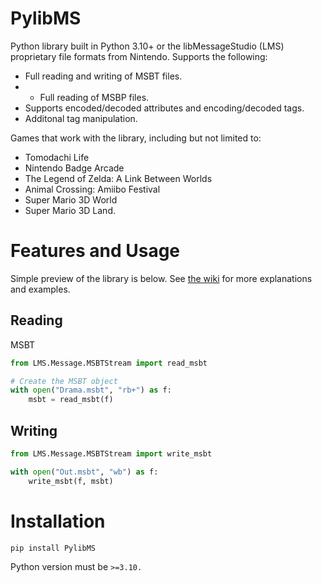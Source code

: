 # PylibMS
Python library built in Python 3.10+ or the libMessageStudio (LMS) proprietary file formats from Nintendo. Supports the following:

* Full reading and writing of MSBT files.
* * Full reading of MSBP files.
* Supports encoded/decoded attributes and encoding/decoded tags.
* Additonal tag manipulation.

Games that work with the library, including but not limited to:
* Tomodachi Life 
* Nintendo Badge Arcade
* The Legend of Zelda: A Link Between Worlds
* Animal Crossing: Amiibo Festival
* Super Mario 3D World
* Super Mario 3D Land.
# Features and Usage
Simple preview of the library is below. See [the wiki](https://github.com/AbdyyEee/PylibMS/wiki) for more explanations and examples.
## Reading 
MSBT
```py
from LMS.Message.MSBTStream import read_msbt

# Create the MSBT object
with open("Drama.msbt", "rb+") as f:
    msbt = read_msbt(f)
```
## Writing 
```py
from LMS.Message.MSBTStream import write_msbt

with open("Out.msbt", "wb") as f:
    write_msbt(f, msbt)
```
# Installation
```
pip install PylibMS
```
Python version must be `>=3.10.`
